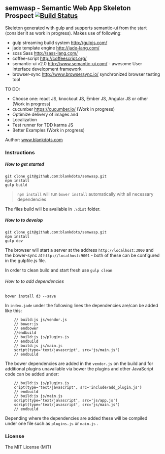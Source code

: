 ## semwasp - Semantic Web App Skeleton Prospect [![Build Status](https://travis-ci.org/blankdots/semwasp.svg?branch=master)](https://travis-ci.org/blankdots/semwasp)

Skeleton generated with gulp and supports semantic-ui from the start (consider it as work in progress).
Makes use of following:

* gulp streaming build system http://gulpjs.com/
* jade template engine http://jade-lang.com/
* scss Sass http://sass-lang.com/
* coffee-script http://coffeescript.org/
* semantic-ui v2.0 http://www.semantic-ui.com/ - awesome User Interface development framework
* browser-sync http://www.browsersync.io/ synchronized browser testing tool

TO DO:

* Choose one: react JS, knockout JS, Ember JS, Angular JS or other (Work in progress)
* cucumber https://cucumber.io/ (Work in progress)
* Optimize delivery of images and 
* Localization
* Test runner for TDD karma JS 
* Better Examples (Work in progress)

Author: www.blankdots.com

### Instructions

##### How to get started

```
git clone git@github.com:blankdots/semwasp.git
npm install
gulp build
```

> `npm install` will run `bower install` automatically with all necessary dependencies


The files build will be available in `.\dist` folder.


##### How to to develop

```
git clone git@github.com:blankdots/semwasp.git
npm install
gulp dev
```

The browser will start a server at the address `http://localhost:3000` and the bower-sync at `http://localhost:9001` - both of these can be configured in the gulpfile.js file.

In order to clean build and start fresh use `gulp clean`

###### How to to add dependencies

```
bower install d3 --save
```

In `index.jade` under the following lines the dependencies are/can be added like this:

```
	// build:js js/vendor.js
	// bower:js
	// endbower
	//endbuild
	// build:js js/plugins.js
	// endbuild
	// build:js js/main.js
	script(type='text/javascript', src='js/main.js')
	// endbuild
```

The bower dependencies are added in the `vendor.js` on the build and for additional plugins unavailable via bower the plugins and other JavaScript code can be added under:

```
	// build:js js/plugins.js
	cript(type='text/javascript', src='include/add_plugin.js')
	// endbuild
	// build:js js/main.js
	script(type='text/javascript', src='js/app.js')
	script(type='text/javascript', src='js/main.js')
	// endbuild
```

Depending where the dependencies are added these will be compiled under one file such as `plugins.js` or `main.js` .

### License

The MIT License (MIT)
